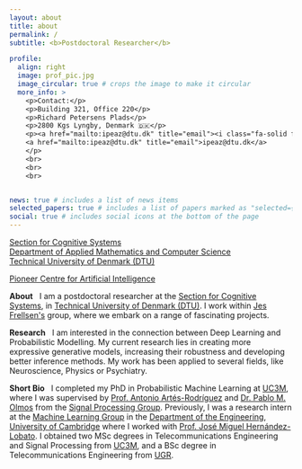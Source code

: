 ```yaml
---
layout: about
title: about
permalink: /
subtitle: <b>Postdoctoral Researcher</b>

profile:
  align: right
  image: prof_pic.jpg
  image_circular: true # crops the image to make it circular
  more_info: >
    <p>Contact:</p>
    <p>Building 321, Office 220</p>
    <p>Richard Petersens Plads</p>
    <p>2800 Kgs Lyngby, Denmark 🇩🇰</p>
    <p><a href="mailto:ipeaz@dtu.dk" title="email"><i class="fa-solid fa-envelope"></i></a>
    <a href="mailto:ipeaz@dtu.dk" title="email">ipeaz@dtu.dk</a>
    </p>
    <br>
    <br>
    <br>


news: true # includes a list of news items
selected_papers: true # includes a list of papers marked as "selected={true}"
social: true # includes social icons at the bottom of the page
---
```


<a href='https://www.compute.dtu.dk/english/research/research-sections/cogsys'>Section for Cognitive Systems</a> <br>
<a href='https://www.compute.dtu.dk/'>Department of Applied Mathematics and Computer Science</a> <br>
<a href='https://www.dtu.dk/english/'>Technical University of Denmark (DTU)</a>

<a href='https://www.aicentre.dk/'>Pioneer Centre for Artificial Intelligence</a>

<strong>About</strong> 
&nbsp;
I am a postdoctoral researcher at the <a href='https://www.compute.dtu.dk/english/research/research-sections/cogsys'>Section for Cognitive Systems</a>, in <a href='https://www.dtu.dk/english/'>Technical University of Denmark (DTU)</a>. I work within <a href='https://frellsen.org/'>Jes Frellsen's</a> group, where we embark on a range of fascinating projects. 


<strong>Research</strong> 
&nbsp;
I am interested in the 
connection between Deep Learning and Probabilistic Modelling. My current research lies in creating more 
expressive generative models, increasing their robustness and developing better inference methods. My work has been applied to several fields, 
like Neuroscience, Physics or Psychiatry.

<strong>Short Bio</strong> 
&nbsp;
I completed my PhD in Probabilistic Machine Learning at <a href='https://www.uc3m.es/home'>UC3M</a>, where I was supervised by <a href='https://www.tsc.uc3m.es/~antonio/antonio_artes/Home.html'>Prof. Antonio Artés-Rodríguez</a> 
and 
  <a href='https://www.tsc.uc3m.es/~olmos/'>Dr. Pablo M. Olmos</a> 
from the 
  <a href='https://gts.tsc.uc3m.es/'>Signal Processing Group</a>. 
Previously, I was a research intern at the 
  <a href='http://mlg.eng.cam.ac.uk/'>Machine Learning Group</a>
in the 
  <a href='http://www.eng.cam.ac.uk/'>Department of the Engineering</a>,
  <a href='https://www.cam.ac.uk/'>University of Cambridge</a>
where I worked with
  <a href='https://jmhl.org/'>Prof. José Miguel Hernández-Lobato</a>.
I obtained two MSc degrees in Telecommunications Engineering and Signal Processing from 
  <a href='https://www.uc3m.es/home'>UC3M</a>, 
and a BSc degree in Telecommunications Engineering from 
  <a href='https://www.ugr.es/en'>UGR</a>.